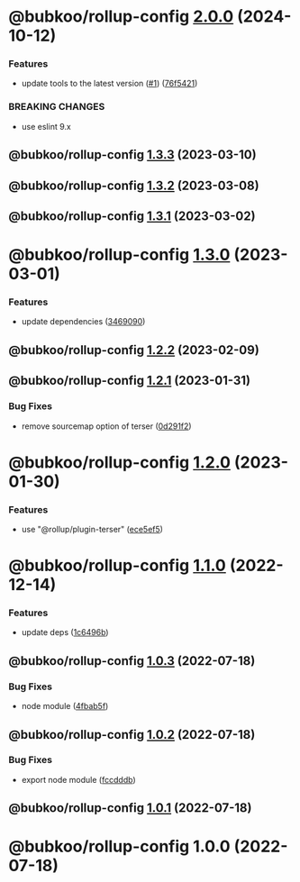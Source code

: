 # @bubkoo/rollup-config [2.0.0](https://github.com/bubkoo/configs/compare/@bubkoo/rollup-config@1.3.3...@bubkoo/rollup-config@2.0.0) (2024-10-12)


### Features

* update tools to the latest version ([#1](https://github.com/bubkoo/configs/issues/1)) ([76f5421](https://github.com/bubkoo/configs/commit/76f542161e064ff8ef8edbfc5edbb81c35774663))


### BREAKING CHANGES

* use eslint 9.x

## @bubkoo/rollup-config [1.3.3](https://github.com/bubkoo/configs/compare/@bubkoo/rollup-config@1.3.2...@bubkoo/rollup-config@1.3.3) (2023-03-10)

## @bubkoo/rollup-config [1.3.2](https://github.com/bubkoo/configs/compare/@bubkoo/rollup-config@1.3.1...@bubkoo/rollup-config@1.3.2) (2023-03-08)

## @bubkoo/rollup-config [1.3.1](https://github.com/bubkoo/configs/compare/@bubkoo/rollup-config@1.3.0...@bubkoo/rollup-config@1.3.1) (2023-03-02)

# @bubkoo/rollup-config [1.3.0](https://github.com/bubkoo/configs/compare/@bubkoo/rollup-config@1.2.2...@bubkoo/rollup-config@1.3.0) (2023-03-01)


### Features

* update dependencies ([3469090](https://github.com/bubkoo/configs/commit/3469090880735010c7f8f90ae746969eed1269ef))

## @bubkoo/rollup-config [1.2.2](https://github.com/bubkoo/configs/compare/@bubkoo/rollup-config@1.2.1...@bubkoo/rollup-config@1.2.2) (2023-02-09)

## @bubkoo/rollup-config [1.2.1](https://github.com/bubkoo/configs/compare/@bubkoo/rollup-config@1.2.0...@bubkoo/rollup-config@1.2.1) (2023-01-31)


### Bug Fixes

* remove sourcemap option of terser ([0d291f2](https://github.com/bubkoo/configs/commit/0d291f2193e331bafb1be0763fe0cb0c9abe9279))

# @bubkoo/rollup-config [1.2.0](https://github.com/bubkoo/configs/compare/@bubkoo/rollup-config@1.1.0...@bubkoo/rollup-config@1.2.0) (2023-01-30)


### Features

* use "@rollup/plugin-terser" ([ece5ef5](https://github.com/bubkoo/configs/commit/ece5ef508be85766a9cfd0306191da9783724bcc))

# @bubkoo/rollup-config [1.1.0](https://github.com/bubkoo/configs/compare/@bubkoo/rollup-config@1.0.3...@bubkoo/rollup-config@1.1.0) (2022-12-14)


### Features

* update deps ([1c6496b](https://github.com/bubkoo/configs/commit/1c6496b5683e138e66529a7e51f7b4cd788676b8))

## @bubkoo/rollup-config [1.0.3](https://github.com/bubkoo/configs/compare/@bubkoo/rollup-config@1.0.2...@bubkoo/rollup-config@1.0.3) (2022-07-18)


### Bug Fixes

* node module ([4fbab5f](https://github.com/bubkoo/configs/commit/4fbab5ffaf68d128fa15126051ae2921dec05eb8))

## @bubkoo/rollup-config [1.0.2](https://github.com/bubkoo/configs/compare/@bubkoo/rollup-config@1.0.1...@bubkoo/rollup-config@1.0.2) (2022-07-18)


### Bug Fixes

* export node module ([fccdddb](https://github.com/bubkoo/configs/commit/fccdddb26bc10be2cc5bb54d3d5cea161163071e))

## @bubkoo/rollup-config [1.0.1](https://github.com/bubkoo/configs/compare/@bubkoo/rollup-config@1.0.0...@bubkoo/rollup-config@1.0.1) (2022-07-18)

# @bubkoo/rollup-config 1.0.0 (2022-07-18)
